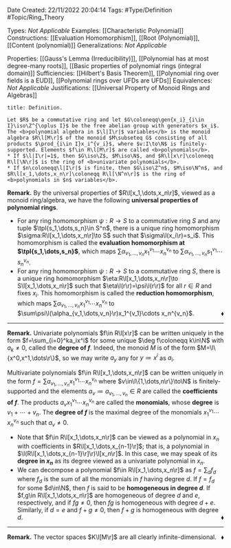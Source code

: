 <div class="topSpace"></div>

Date Created: 22/11/2022 20:04:14
Tags: #Type/Definition #Topic/Ring_Theory

Types: <i>Not Applicable</i>
Examples: [[Characteristic Polynomial]]
Constructions: [[Evaluation Homomorphism]], [[Root (Polynomial)]], [[Content (polynomial)]]
Generalizations: <i>Not Applicable</i>

Properties: [[Gauss's Lemma (Irreducibility)]], [[Polynomial has at most degree-many roots]], [[Basic properties of polynomial rings (integral domain)]]
Sufficiencies: [[Hilbert's Basis Theorem]], [[Polynomial ring over fields is a EUD]], [[Polynomial rings over UFDs are UFDs]]
Equivalences: <i>Not Applicable</i>
Justifications: [[Universal Property of Monoid Rings and Algebras]]

``` ad-Definition
title: Definition.

Let $R$ be a commutative ring and let $G\coloneqq\gen{x_i}_{i\in I}\iso\Z^{\oplus I}$ be the free abelian group with generators $x_i$. The <b>polynomial algebra in $\l|I\r|$ variables</b> is the monoid algebra $R\l[M\r]$ of the monoid $M\subseteq G$ consisting of all products $\prod_{i\in I}x_i^{v_i}$, where $v:I\to\N$ is finitely-supported. Elements $f\in R\l[M\r]$ are called <b>polynomials</b>.
* If $\l|I\r|=1$, then $G\iso\Z$, $M\iso\N$, and $R\l[x\r]\coloneqq R\l[\N\r]$ is the ring of <b>univariate polynomials</b>.
* If $n\coloneqq\l|I\r|$ is finite, then $G\iso\Z^n$, $M\iso\N^n$, and $R\l[x_1,\dots,x_n\r]\coloneqq R\l[\N^n\r]$ is the ring of <b>polynomials in $n$ variables</b>.

```

<b>Remark.</b> By the universal properties of $R\l[x_1,\dots,x_n\r]$, viewed as a monoid ring/algebra, we have the following <b>universal properties of polynomial rings</b>.
* For any ring homomorphism $\psi:R\to S$ to a commutative ring $S$ and any tuple $\tpl{s_1,\dots,s_n}\in S^n$, there is a unique ring homomorphism $\sigma:R\l[x_1,\dots,x_n\r]\to S$ such that $\sigma\l(x_i\r)=s_i$. This homomorphism is called the <b>evaluation homomorphism at $\tpl{s_1,\dots,s_n}$</b>, which maps $\sum\alpha_{v_1,\dots,v_n}x_1^{v_1}\cdots x_n^{v_n}$ to $\sum\alpha_{v_1,\dots,v_n}s_1^{v_1}\cdots s_n^{v_n}$.
* For any ring homomorphism $\psi:R\to S$ to a commutative ring $S$, there is a unique ring homomorphism $\eta:R\l[x_1,\dots,x_n\r]\to S\l[x_1,\dots,x_n\r]$ such that $\eta\l(r\r)=\psi\l(r\r)$ for all $r\in R$ and fixes $x_i$. This homomorphism is called the <b>reduction homomorphism</b>, which maps $\sum\alpha_{v_1,\dots,v_n}x_1^{v_1}\cdots x_n^{v_n}$ to $\sum\psi\l(\alpha_{v_1,\dots,v_n}\r)x_1^{v_1}\cdots x_n^{v_n}$.<span style="float:right;">$\blacklozenge$</span>

---

<b>Remark.</b> Univariate polynomials $f\in R\l[x\r]$ can be written uniquely in the form $f=\sum_{i=0}^ka_ix^i$ for some unique $\deg f\coloneqq k\in\N$ with $a_k\neq0$, called the <b>degree of $f$</b>. Indeed, the monoid $M$ is of the form $M=\l\{x^0,x^1,\dots\r\}$, so we may write $a_y$ any for $y\coloneqq x^i$ as $a_i$.

Multivariate polynomials $f\in R\l[x_1,\dots,x_n\r]$ can be written uniquely in the form $f=\sum a_{v_1,\dots,v_n}x_1^{v_1}\cdots x_n^{v_n}$ where $v\in\l\{1,\dots,n\r\}\to\N$ is finitely-supported and the elements $a_v\coloneqq a_{v_1,\dots,v_n}\in R$ are called the <b>coefficients of $f$</b>. The products $a_vx_1^{v_1}\cdots x_n^{v_n}$ are called the <b>monomials</b>, whose <b>degree</b> is $v_1+\cdots+v_n$. The <b>degree of $f$</b> is the maximal degree of the monomials $x_1^{v_1}\cdots x_n^{v_n}$ such that $a_v\neq0$.
* Note that $f\in R\l[x_1,\dots,x_n\r]$ can be viewed as a polynomial in $x_n$ with coefficients in $R\l[x_1,\dots,x_{n-1}\r]$; that is, a polynomial in $\l(R\l[x_1,\dots,x_{n-1}\r]\r)\l[x_n\r]$. In this case, we may speak of its <b>degree in $x_n$</b> as its degree viewed as a univariate polynomial in $x_n$.
* We can decompose a polynomial $f\in R\l[x_1,\dots,x_n\r]$ as $f=\sum_d f_d$ where $f_d$ is the sum of all the monomials in $f$ having degree $d$. If $f=f_d$ for some $d\in\N$, then $f$ is said to be <b>homogeneous in degree $d$</b>. If $f,g\in R\l[x_1,\dots,x_n\r]$ are homogeneous of degree $d$ and $e$, respectively, and if $fg\neq0$, then $fg$ is homogeneous with degree $d+e$. Similarly, if $d=e$ and $f+g\neq0$, then $f+g$ is homogeneous with degree $d$.<span style="float:right;">$\blacklozenge$</span>

---

<b>Remark.</b> The vector spaces $K\l[M\r]$ are all clearly infinite-dimensional.<span style="float:right;">$\blacklozenge$</span>
